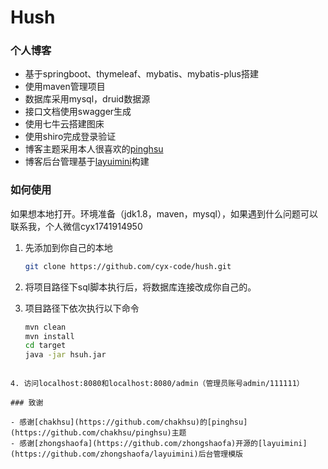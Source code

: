 # Hush

### 个人博客

- 基于springboot、thymeleaf、mybatis、mybatis-plus搭建
- 使用maven管理项目
- 数据库采用mysql，druid数据源
- 接口文档使用swagger生成
- 使用七牛云搭建图床
- 使用shiro完成登录验证
- 博客主题采用本人很喜欢的[pinghsu](https://github.com/chakhsu/pinghsu)
- 博客后台管理基于[layuimini](https://github.com/zhongshaofa/layuimini)构建

### 如何使用

如果想本地打开。环境准备（jdk1.8，maven，mysql），如果遇到什么问题可以联系我，个人微信cyx1741914950

1. 先添加到你自己的本地

   ```bash
   git clone https://github.com/cyx-code/hush.git
   ```

2. 将项目路径下sql脚本执行后，将数据库连接改成你自己的。

3. 项目路径下依次执行以下命令

   ```bash
   mvn clean
   mvn install
   cd target
   java -jar hsuh.jar
   ```

```
   
4. 访问localhost:8080和localhost:8080/admin（管理员账号admin/111111）

### 致谢

- 感谢[chakhsu](https://github.com/chakhsu)的[pinghsu](https://github.com/chakhsu/pinghsu)主题
- 感谢[zhongshaofa](https://github.com/zhongshaofa)开源的[layuimini](https://github.com/zhongshaofa/layuimini)后台管理模版
```